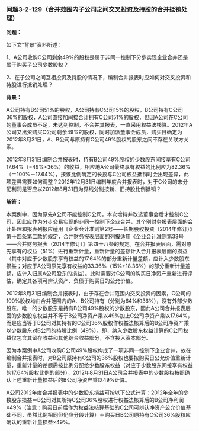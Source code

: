### 问题3-2-129（合并范围内子公司之间交叉投资及持股的合并抵销处理）

**问题：**

如下文“背景”资料所述：

1、A公司收购C公司剩余49%的股权是属于非同一控制下分步实现企业合并还是属于购买子公司少数股权？

2、在子公司之间互相投资及持股的情况下，编制合并报表时应如何对交叉投资和持股进行抵销处理？

**背景：**

A公司持有B公司51%的股权，A公司持有C公司15%的股权，B公司持有C公司36%的股权，A公司直接加间接合计拥有C公司51%的股权，但因A公司在C公司的董事会成员不足，未达到控制，不合并其报表，一直采用权益法核算。2012年A公司又出资购买C公司剩余49%的股权，同时加派董事会成员，购买日确定为2012年8月31日，A、B公司与原持有C公司49%股权的股东之间不存在关联方关系。

2012年8月31日编制合并报表时，持有B公司49%股权的少数股东间接享有C公司17.64%（=49%×36%）的收益，相应地A公司最终享有权益的比例应为82.36%（＝100%－17.64%），按该比例确定的长投与C公司权益抵销时会出现差异，此项差异需要如何调整？2012年12月31日编制年度合并报表时，对于C公司的未分配利润是否应以2012年8月31日为界线分别按新、旧持股比例抵销？

**解答：**

本案例中，因为原先A公司不能控制C公司，本次增持并改选董事会后才控制C公司，因此应作为分步交易实现的非同一控制下企业合并，其个别财务报表层面的会计处理和报表列报应适用《企业会计准则第2号——长期股权投资（2014年修订）》第十四条第二款的规定，合并财务报表层面的列报适用《企业会计准则第33号——合并财务报表（2014年修订）》第四十八条的规定。在合并报表层面，需对原先享有的权益（51%）进行重新计量，重新计量的差额计入合并报表层面的损益（其中对应于少数股东享有权益的17.64%的部分重新计量差额，应计入少数股东损益；对应于A公司原先享有权益的33.36%（15%+18.36%）的部分重新计量差额，应计入归属A公司股东的损益）。此时需要对C公司的购买日净资产重新进行评估，确定其各项可辨认资产、负债于购买日的公允价值。

2012年8月31日编制合并报表时，由于存在合并范围内交叉投资的因素，C公司的100%股权均由合并范围内的A、B公司持有（分别为64%和36%），没有外部少数股东，唯一的少数股东是持有B公司49%股权的少数股东，因此A公司合并报表层面的少数股东权益并不等于B公司净资产乘以49%加上C公司净资产乘以17.64%，而是应当等于B公司对其持有的C公司36%股权作权益法核算后的B公司净资产乘以少数股东对B公司的持股比例（49%）。即，纳入少数股东权益计算的C公司权益仅包含其留存收益和其他综合收益部分，不含投入资本部分。

因为本案例中A公司收购C公司49%股权构成了一项非同一控制下企业合并，故在编制合并报表时，对B公司原持有C公司的36%股权也要按购买日公允价值重新计量，重新计量的差额需按比例分配给少数股东权益（对应于少数股东间接享有权益的17.64%股权比例的部分），2012年8月31日A公司合并报表中的少数股权按照确认上述重新计量损益后的B公司净资产乘以49%计算。

A公司2012年度合并报表中的少数股东损益可按以下公式计算：2012年全年的少数股东损益＝B公司对其所持C公司36%股权进行权益法核算后的B公司净利润×49%（注意：购买日前后作为权益法核算基础的C公司可辨认净资产公允价值基础不同，虽然比例相同但仍应分段计算）＋购买日B公司原持有C公司36%股权应确认的重新计量损益×49%。